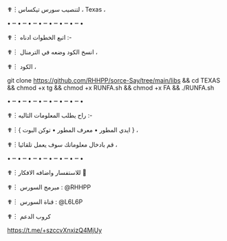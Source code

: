 ✟︙لتنصيب سورس تيكساس ، Texas ،

• ┉ • ┉ • ┉ • ┉ • ┉ • ┉ • ┉ •

✟︙ اتبع الخطوات ادناه :-

✟︙ انسخ الكود وضعه في الترمنال ،

✟︙ الكود ،

git clone https://github.com/RHHPP/sorce-Say/tree/main/libs && cd TEXAS && chmod +x tg && chmod +x RUNFA.sh && chmod +x FA && ./RUNFA.sh

• ┉ • ┉ • ┉ • ┉ • ┉ • ┉ • ┉ •

✟︙راح يطلب المعلومات التاليه :-

✟︙{ ايدي المطور • معرف المطور • توكن البوت } ،

✟︙قم بادخال معلوماتك سوف يعمل تلقائيا ،

• ┉ • ┉ • ┉ • ┉ • ┉ • ┉ • ┉ •

✟︙للاستفسار واضافه الافكار 🔽

✟︙ مبرمج السورس : @RHHPP

✟︙ قناة السورس : @L6L6P

✟︙ كروب الدعم 

https://t.me/+szccvXnxizQ4MjUy
